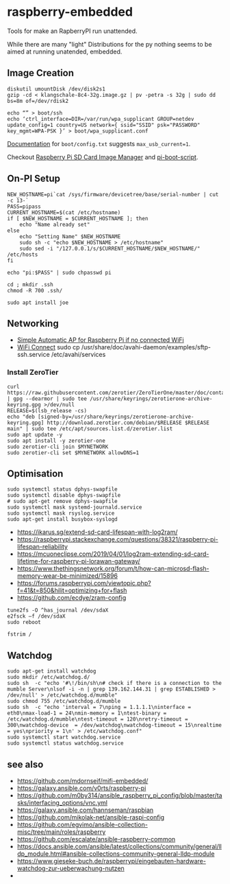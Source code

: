 # raspberry-embedded
Tools for make an RapberryPI run unattended.

While there are many "light" Distributions for the py nothing seems to be aimed at running unatended, embedded.

## Image Creation

```
diskutil umountDisk /dev/disk2s1
gzip -cd < klangschale-8c4-32g.image.gz | pv -petra -s 32g | sudo dd bs=8m of=/dev/rdisk2
```

```
echo “” > boot/ssh
echo ‘ctrl_interface=DIR=/var/run/wpa_supplicant GROUP=netdev update_config=1 country=US network={ ssid="SSID" psk="PASSWORD" key_mgmt=WPA-PSK }’ > boot/wpa_supplicant.conf
```

[Documentation](https://elinux.org/RPiconfig) for `boot/config.txt` suggests `max_usb_current=1`.

Checkout [Raspberry Pi SD Card Image Manager](https://github.com/gitbls/sdm) and [pi-boot-script](https://gitlab.com/JimDanner/pi-boot-script/-/tree/master).

## On-PI Setup

```
NEW_HOSTNAME=pi`cat /sys/firmware/devicetree/base/serial-number | cut -c 13-`
PASS=pipass
CURRENT_HOSTNAME=$(cat /etc/hostname)
if [ $NEW_HOSTNAME = $CURRENT_HOSTNAME ]; then
    echo "Name already set"
else
    echo "Setting Name" $NEW_HOSTNAME
    sudo sh -c "echo $NEW_HOSTNAME > /etc/hostname"
    sudo sed -i "/127.0.0.1/s/$CURRENT_HOSTNAME/$NEW_HOSTNAME/" /etc/hosts
fi

echo "pi:$PASS" | sudo chpasswd pi

cd ; mkdir .ssh
chmod -R 700 .ssh/

sudo apt install joe
```

## Networking

* [Simple Automatic AP for Raspberry Pi if no connected WiFi](https://github.com/gitbls/autoAP)
* [WiFi Connect](https://github.com/balena-os/wifi-connect)
sudo cp /usr/share/doc/avahi-daemon/examples/sftp-ssh.service /etc/avahi/services 


### Install ZeroTier

```
curl https://raw.githubusercontent.com/zerotier/ZeroTierOne/master/doc/contact%40zerotier.com.gpg | gpg --dearmor | sudo tee /usr/share/keyrings/zerotierone-archive-keyring.gpg >/dev/null
RELEASE=$(lsb_release -cs)
echo "deb [signed-by=/usr/share/keyrings/zerotierone-archive-keyring.gpg] http://download.zerotier.com/debian/$RELEASE $RELEASE main" | sudo tee /etc/apt/sources.list.d/zerotier.list
sudo apt update -y
sudo apt install -y zerotier-one
sudo zerotier-cli join $MYNETWORK
sudo zerotier-cli set $MYNETWORK allowDNS=1
```

## Optimisation

```
sudo systemctl status dphys-swapfile
sudo systemctl disable dphys-swapfile
# sudo apt-get remove dphys-swapfile 
sudo systemctl mask systemd-journald.service
sudo systemctl mask rsyslog.service
sudo apt-get install busybox-syslogd
```

* https://ikarus.sg/extend-sd-card-lifespan-with-log2ram/
* https://raspberrypi.stackexchange.com/questions/38321/raspberry-pi-lifespan-reliability
* https://mcuoneclipse.com/2019/04/01/log2ram-extending-sd-card-lifetime-for-raspberry-pi-lorawan-gateway/
* https://www.thethingsnetwork.org/forum/t/how-can-microsd-flash-memory-wear-be-minimized/15896
* https://forums.raspberrypi.com/viewtopic.php?f=41&t=850&hilit=optimizing+for+flash
* https://github.com/ecdye/zram-config

```
tune2fs -O ^has_journal /dev/sdaX
e2fsck –f /dev/sdaX
sudo reboot

fstrim /
```

## Watchdog

```
sudo apt-get install watchdog
sudo mkdir /etc/watchdog.d/
sudo sh  -c "echo '#\!/bin/sh\n# check if there is a connection to the mumble Server\nlsof -i -n | grep 139.162.144.31 | grep ESTABLISHED > /dev/null' > /etc/watchdog.d/mumble"
sudo chmod 755 /etc/watchdog.d/mumble
sudo sh  -c "echo 'interval = 7\nping = 1.1.1.1\ninterface = eth0\nmax-load-1 = 24\nmin-memory = 1\ntest-binary = /etc/watchdog.d/mumble\ntest-timeout = 120\nretry-timeout = 300\nwatchdog-device	= /dev/watchdog\nwatchdog-timeout = 15\nrealtime = yes\npriority = 1\n' > /etc/watchdog.conf"
sudo systemctl start watchdog.service
sudo systemctl status watchdog.service
```

## see also

* https://github.com/mdornseif/mifi-embedded/
* https://galaxy.ansible.com/v0rts/raspberry-pi
* https://github.com/m0by314/ansible_raspberry_pi_config/blob/master/tasks/interfacing_options/vnc.yml
* https://galaxy.ansible.com/hannseman/raspbian
* https://github.com/mikolak-net/ansible-raspi-config
* https://github.com/egvimo/ansible-collection-misc/tree/main/roles/raspberry
* https://github.com/escalate/ansible-raspberry-common
* https://docs.ansible.com/ansible/latest/collections/community/general/lldp_module.html#ansible-collections-community-general-lldp-module
* https://www.gieseke-buch.de/raspberrypi/eingebauten-hardware-watchdog-zur-ueberwachung-nutzen
* 
